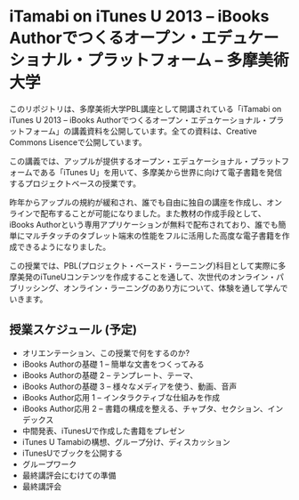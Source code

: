 iTamabi on iTunes U 2013 – iBooks Authorでつくるオープン・エデュケーショナル・プラットフォーム – 多摩美術大学
================

このリポジトリは、多摩美術大学PBL講座として開講されている「iTamabi on iTunes U 2013 – iBooks Authorでつくるオープン・エデュケーショナル・プラットフォーム」の講義資料を公開しています。全ての資料は、Creative Commons Lisenceで公開しています。

この講義では、アップルが提供するオープン・エデュケーショナル・プラットフォームである「iTunes U」を用いて、多摩美から世界に向けて電子書籍を発信するプロジェクトベースの授業です。

昨年からアップルの規約が緩和され、誰でも自由に独自の講座を作成し、オンラインで配布することが可能になりました。また教材の作成手段として、iBooks Authorという専用アプリケーションが無料で配布されており、誰でも簡単にマルチタッチのタブレット端末の性能をフルに活用した高度な電子書籍を作成できるようになりました。

この授業では、PBL(プロジェクト・ベースド・ラーニング)科目として実際に多摩美発のiTuneUコンテンツを作成することを通して、次世代のオンライン・パブリッシング、オンライン・ラーニングのあり方について、体験を通して学んでいきます。

## 授業スケジュール (予定)

* オリエンテーション、この授業で何をするのか?
* iBooks Authorの基礎 1 – 簡単な文書をつくってみる
* iBooks Authorの基礎 2 – テンプレート、テーマ、
* iBooks Authorの基礎 3 – 様々なメディアを使う、動画、音声
* iBooks Author応用 1 – インタラクティブな仕組みを作成
* iBooks Author応用 2 – 書籍の構成を整える、チャプタ、セクション、インデックス
* 中間発表、iTunesUで作成した書籍をプレゼン
* iTunes U Tamabiの構想、グループ分け、ディスカッション
* iTunesUでブックを公開する
* グループワーク
* 最終講評会にむけての準備
* 最終講評会

